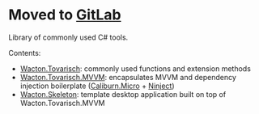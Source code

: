 # Moved to [GitLab](https://gitlab.com/Wacton/Tovarisch)
Library of commonly used C# tools.

Contents:
- [Wacton.Tovarisch](https://gitlab.com/Wacton/Tovarisch/tree/master/Tovarisch): commonly used functions and extension methods
- [Wacton.Tovarisch.MVVM](https://gitlab.com/Wacton/Tovarisch/tree/master/Tovarisch.MVVM): encapsulates MVVM and dependency injection boilerplate ([Caliburn.Micro](http://caliburnmicro.com/) + [Ninject](http://www.ninject.org/))
- [Wacton.Skeleton](https://gitlab.com/Wacton/Tovarisch/tree/master/Skeleton): template desktop application built on top of Wacton.Tovarisch.MVVM

